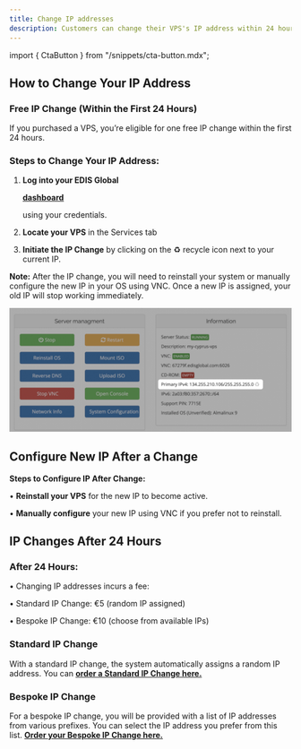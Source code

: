 ```yaml
---
title: Change IP addresses
description: Customers can change their VPS's IP address within 24 hours of purchase free of charge. After 24 hours, a service fee is charged for IP address changes.
---
```


import { CtaButton } from "/snippets/cta-button.mdx";

## **How to Change Your IP Address**

### **Free IP Change (Within the First 24 Hours)**

If you purchased a VPS, you’re eligible for one free IP change within the first 24 hours.

### **Steps to Change Your IP Address:**

1. **Log into your EDIS Global**&#x20;

   <a href="https://manage.edisglobal.com/clientarea.php" target="_blank">**dashboard**</a>

   &#x20;using your credentials.

2. **Locate your VPS** in the Services tab

3. **Initiate the IP Change** by clicking on the ♻️ recycle icon next to your current IP.

**Note:** After the IP change, you will need to reinstall your system or manually configure the new IP in your OS using VNC. Once a new IP is assigned, your old IP will stop working immediately.

![](/assets/vps-change-ip-recycle-symbol.webp)

## Configure New IP After a Change

**Steps to Configure IP After Change:**

• **Reinstall your VPS** for the new IP to become active.

• **Manually configure** your new IP using VNC if you prefer not to reinstall.

<CtaButton label="(Re-) Install Linux/Windows" link="../../vps-management/autoinstall-reinstall-install-vps-linux-windows" />

<CtaButton label="Enable VNC server" link="../../vps-management/enable-vnc-server" />

## **IP Changes After 24 Hours**

### **After 24 Hours:**

• Changing IP addresses incurs a fee:

• Standard IP Change: €5 (random IP assigned)

• Bespoke IP Change: €10 (choose from available IPs)

### Standard IP Change

With a standard IP change, the system automatically assigns a random IP address.
You can <a href="https://manage.edisglobal.com/cart.php?gid=addons" target="_blank">**order a Standard IP Change here.**</a>

### Bespoke IP Change

For a bespoke IP change, you will be provided with a list of IP addresses from various prefixes. You can select the IP address you prefer from this list. <a href="https://manage.edisglobal.com/cart.php?gid=addons" target="_blank">**Order your Bespoke IP Change here.**</a>
